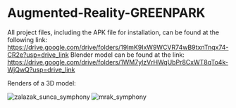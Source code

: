 # Augmented-Reality-GREENPARK

All project files, including the APK file for installation, can be found at the following link: https://drive.google.com/drive/folders/19lmK9IxW9WCVR74wB9txnTnqx74-CR2e?usp=drive_link
Blender model can be found at the link: https://drive.google.com/drive/folders/1WM7ylzVrHWqUbPr8CxWT8qTo4k-WjQwQ?usp=drive_link

Renders of a 3D model:

![zalazak_sunca_symphony](https://github.com/AmarHasecic/Augmented-Reality-GREENPARK/assets/80314067/e4a20528-37fd-4173-a072-ad50a7fa8a3e)
![mrak_symphony](https://github.com/AmarHasecic/Augmented-Reality-GREENPARK/assets/80314067/d6418b88-fb66-4cde-b2ab-a1a37c888c80)
